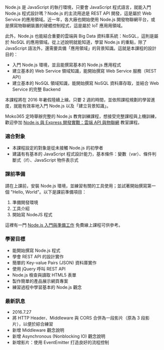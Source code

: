 Node.js 是 JavaScript 的執行環境，只要會 JavaScript 程式語言，就能入門 Node.js 程式設計嗎？Node.js 的主流用途是 REST API 開發，這是屬於 Web Service 的應用領域。近一年，各大廠也開始使用 Node.js 開發物聯網平台，或是撰寫物聯網裝置的硬體控制程式，這是屬於 IoT 應用用領域。

此外，Node.js 也能結合重要的雲端與 Big Data 資料庫系統：NoSQL，這則是屬於 NoSQL 的應用領域。從上述說明就能知道，學習 Node.js 的重點，除了 JavaScript 語法外，還需要具備「應用領域」的背景知識。這就是本課程的設計目的：

* 入門 Node.js 環境，並且能撰寫基本的 Node.js 應用程式
* 建立基本的 Web Service 領域知識，能開始撰寫 Web Service 服務（REST API）
* 建立基本的 NoSQL 領域知識，能開始撰寫 NoSQL 資料庫存取，並結合 Web Service 的完整 Backend

本課程將在 2016 年暑假陸續上線。只要 2 週的時間，並依照課程規劃的學習進度，就能有效率地入門 Node.js 以及「建立背景知識」。

Moko365 定時舉辦完整的 Node.js 教育訓練課程，想接受完整課程與上機訓練，歡迎參加 [Node.js 與 Express 開發實戰：雲端 API 與物聯網](https://www.moko365.com/enterprise/ap103-nodejs-express) 教室課程。

### 適合對象

* 本課程設定的對象是從未接觸 Node.js 的初學者
* 建議有有基本的 JavaScript 程式設計能力，基本條件：變數（var）、條件判斷式（if）、JavaScript 物件表示式

### 課前準備

請在上課前，安裝 Node.js 環境，並練習有關的工具使用；並試著開始撰寫第一個 "Hello, World"。以下是課前準備項目：

1. 準備開發環境
2. 工具介紹
3. 開始寫 NodeJS 程式

這裡有一門 [Node.js 入門與準備工作](https://www.mokoversity.com/course/Nodejs/nodejs-overview) 免費線上課程可供參考。

### 學習目標

* 能開始撰寫 Node.js 程式
* 學會 REST API 的設計實作
* 簡單的 Key-value Pairs (JSON) 資料庫實作
* 使用 jQuery 呼叫 REST API
* Node.js 檢查與讀取 HTML5 表單
* 製作簡單的產品展示網頁專案
* 練習過程中學習基本的 Node.js 觀念

### 最新訊息

* 2016.7.27
 * 將 HTTP Header、Middleware 與 CORS 合併為一段影片（原為 3 段影片），以便於綜合練習
 * 新增 Middleware 觀念說明
 * 新增 Asynchronous (Nonblocking IO) 觀念說明
 * 新增影片：使用 EventEmitter 打造良好的流程控制
